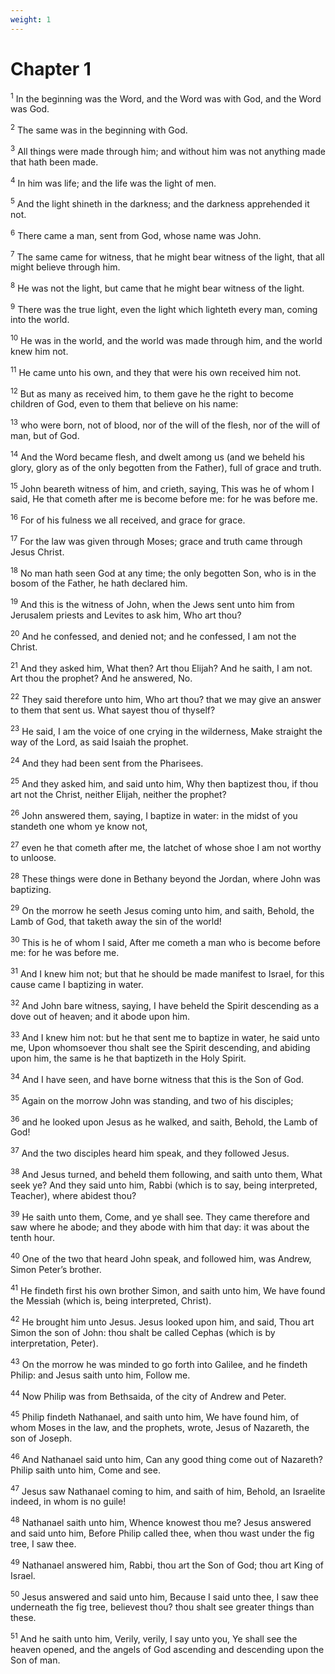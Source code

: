```yaml
---
weight: 1
---
```


# Chapter 1

<sup>1</sup> In the beginning was the Word, and the Word was with God, and the Word was God. 

<sup>2</sup> The same was in the beginning with God. 

<sup>3</sup> All things were made through him; and without him was not anything made that hath been made. 

<sup>4</sup> In him was life; and the life was the light of men. 

<sup>5</sup> And the light shineth in the darkness; and the darkness apprehended it not. 

<sup>6</sup> There came a man, sent from God, whose name was John. 

<sup>7</sup> The same came for witness, that he might bear witness of the light, that all might believe through him. 

<sup>8</sup> He was not the light, but came that he might bear witness of the light. 

<sup>9</sup> There was the true light, even the light which lighteth every man, coming into the world. 

<sup>10</sup> He was in the world, and the world was made through him, and the world knew him not. 

<sup>11</sup> He came unto his own, and they that were his own received him not. 

<sup>12</sup> But as many as received him, to them gave he the right to become children of God, even to them that believe on his name: 

<sup>13</sup> who were born, not of blood, nor of the will of the flesh, nor of the will of man, but of God. 

<sup>14</sup> And the Word became flesh, and dwelt among us (and we beheld his glory, glory as of the only begotten from the Father), full of grace and truth. 

<sup>15</sup> John beareth witness of him, and crieth, saying, This was he of whom I said, He that cometh after me is become before me: for he was before me. 

<sup>16</sup> For of his fulness we all received, and grace for grace. 

<sup>17</sup> For the law was given through Moses; grace and truth came through Jesus Christ. 

<sup>18</sup> No man hath seen God at any time; the only begotten Son, who is in the bosom of the Father, he hath declared him. 

<sup>19</sup> And this is the witness of John, when the Jews sent unto him from Jerusalem priests and Levites to ask him, Who art thou? 

<sup>20</sup> And he confessed, and denied not; and he confessed, I am not the Christ. 

<sup>21</sup> And they asked him, What then? Art thou Elijah? And he saith, I am not. Art thou the prophet? And he answered, No. 

<sup>22</sup> They said therefore unto him, Who art thou? that we may give an answer to them that sent us. What sayest thou of thyself? 

<sup>23</sup> He said, I am the voice of one crying in the wilderness, Make straight the way of the Lord, as said Isaiah the prophet. 

<sup>24</sup> And they had been sent from the Pharisees. 

<sup>25</sup> And they asked him, and said unto him, Why then baptizest thou, if thou art not the Christ, neither Elijah, neither the prophet? 

<sup>26</sup> John answered them, saying, I baptize in water: in the midst of you standeth one whom ye know not, 

<sup>27</sup> even he that cometh after me, the latchet of whose shoe I am not worthy to unloose. 

<sup>28</sup> These things were done in Bethany beyond the Jordan, where John was baptizing. 

<sup>29</sup> On the morrow he seeth Jesus coming unto him, and saith, Behold, the Lamb of God, that taketh away the sin of the world! 

<sup>30</sup> This is he of whom I said, After me cometh a man who is become before me: for he was before me. 

<sup>31</sup> And I knew him not; but that he should be made manifest to Israel, for this cause came I baptizing in water. 

<sup>32</sup> And John bare witness, saying, I have beheld the Spirit descending as a dove out of heaven; and it abode upon him. 

<sup>33</sup> And I knew him not: but he that sent me to baptize in water, he said unto me, Upon whomsoever thou shalt see the Spirit descending, and abiding upon him, the same is he that baptizeth in the Holy Spirit. 

<sup>34</sup> And I have seen, and have borne witness that this is the Son of God. 

<sup>35</sup> Again on the morrow John was standing, and two of his disciples; 

<sup>36</sup> and he looked upon Jesus as he walked, and saith, Behold, the Lamb of God! 

<sup>37</sup> And the two disciples heard him speak, and they followed Jesus. 

<sup>38</sup> And Jesus turned, and beheld them following, and saith unto them, What seek ye? And they said unto him, Rabbi (which is to say, being interpreted, Teacher), where abidest thou? 

<sup>39</sup> He saith unto them, Come, and ye shall see. They came therefore and saw where he abode; and they abode with him that day: it was about the tenth hour. 

<sup>40</sup> One of the two that heard John speak, and followed him, was Andrew, Simon Peter’s brother. 

<sup>41</sup> He findeth first his own brother Simon, and saith unto him, We have found the Messiah (which is, being interpreted, Christ). 

<sup>42</sup> He brought him unto Jesus. Jesus looked upon him, and said, Thou art Simon the son of John: thou shalt be called Cephas (which is by interpretation, Peter). 

<sup>43</sup> On the morrow he was minded to go forth into Galilee, and he findeth Philip: and Jesus saith unto him, Follow me. 

<sup>44</sup> Now Philip was from Bethsaida, of the city of Andrew and Peter. 

<sup>45</sup> Philip findeth Nathanael, and saith unto him, We have found him, of whom Moses in the law, and the prophets, wrote, Jesus of Nazareth, the son of Joseph. 

<sup>46</sup> And Nathanael said unto him, Can any good thing come out of Nazareth? Philip saith unto him, Come and see. 

<sup>47</sup> Jesus saw Nathanael coming to him, and saith of him, Behold, an Israelite indeed, in whom is no guile! 

<sup>48</sup> Nathanael saith unto him, Whence knowest thou me? Jesus answered and said unto him, Before Philip called thee, when thou wast under the fig tree, I saw thee. 

<sup>49</sup> Nathanael answered him, Rabbi, thou art the Son of God; thou art King of Israel. 

<sup>50</sup> Jesus answered and said unto him, Because I said unto thee, I saw thee underneath the fig tree, believest thou? thou shalt see greater things than these. 

<sup>51</sup> And he saith unto him, Verily, verily, I say unto you, Ye shall see the heaven opened, and the angels of God ascending and descending upon the Son of man. 


